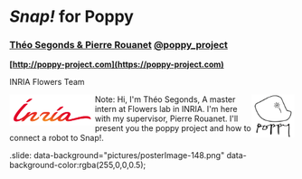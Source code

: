
# _Snap!_ for Poppy
### __[Théo Segonds & Pierre Rouanet][website]__  __[@poppy_project][twitter]__
__[http://poppy-project.com](https://poppy-project.com)__

INRIA Flowers Team

<img src="pictures/inria.png" style="border-style: none" align="left" width="30%" />
<img src="pictures/poppy_logo_2.png" style="border-style: none"  align="right" width="15%" />

[website]: https://poppy-project.org
[twitter]: https://twitter.com/poppy_project
Note:
Hi, I'm Théo Segonds, A master intern at Flowers lab in INRIA. I'm here with my supervisor, Pierre Rouanet. I'll present you the poppy project and how to connect a robot to Snap!.


.slide: data-background="pictures/posterImage-148.png" data-background-color:rgba(255,0,0,0.5);   

